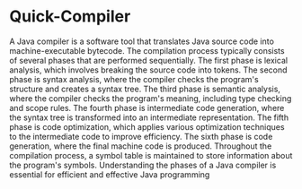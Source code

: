 # Quick-Compiler
A Java compiler is a software tool that translates Java source code into machine-executable
bytecode. The compilation process typically consists of several phases that are performed
sequentially. The first phase is lexical analysis, which involves breaking the source code into
tokens. The second phase is syntax analysis, where the compiler checks the program's
structure and creates a syntax tree. The third phase is semantic analysis, where the compiler
checks the program's meaning, including type checking and scope rules. The fourth phase is
intermediate code generation, where the syntax tree is transformed into an intermediate
representation. The fifth phase is code optimization, which applies various optimization
techniques to the intermediate code to improve efficiency. The sixth phase is code
generation, where the final machine code is produced. Throughout the compilation process,
a symbol table is maintained to store information about the program's symbols.
Understanding the phases of a Java compiler is essential for efficient and effective Java
programming
